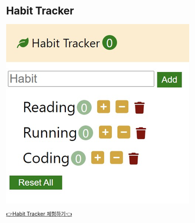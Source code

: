 # Habit Tracker

<img src="img/habit-tracker.jpg">

<a href="https://ez1n.github.io/habit-tracker/">👉Habit Tracker 체험하기👈</a>
